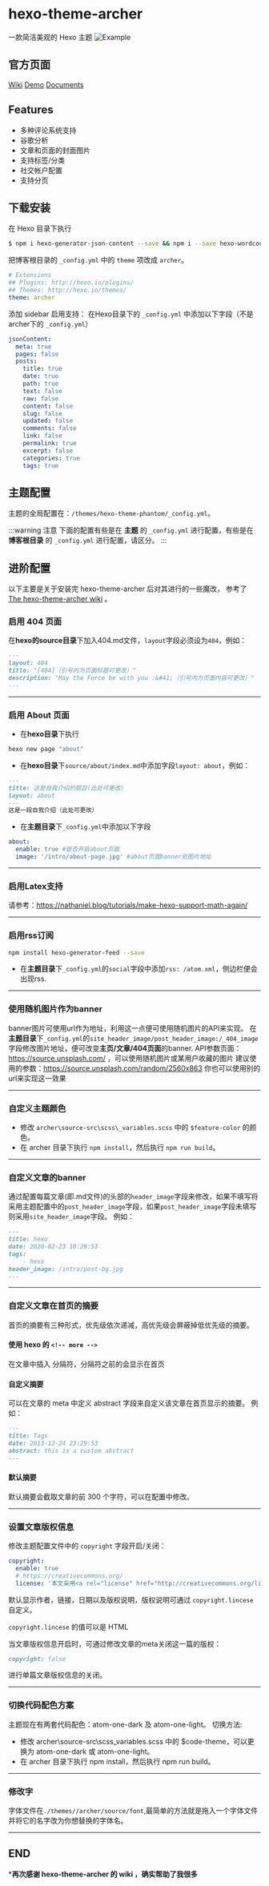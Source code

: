 # hexo-theme-archer <Badge text="@Odeinjul"/>  <Badge text="Finish"/> 

一款简洁美观的 Hexo 主题
![Example](@img/2/2-18/1.png)

## 官方页面
[Wiki](https://github.com/fi3ework/hexo-theme-archer/wiki)
[Demo](http://firework.studio/archer-demo/)
[Documents](https://github.com/fi3ework/hexo-theme-archer/blob/master/docs/develop-guide-zh.md)

## Features
- 多种评论系统支持
- 谷歌分析
- 文章和页面的封面图片 
- 支持标签/分类
- 社交帐户配置 
- 支持分页 

## 下载安装
在 Hexo 目录下执行
```sh
$ npm i hexo-generator-json-content --save && npm i --save hexo-wordcount && git clone https://github.com/fi3ework/hexo-theme-archer.git themes/archer --depth=1
```

把博客根目录的 `_config.yml` 中的 `theme` 项改成 `archer`。

```yaml
# Extensions
## Plugins: http://hexo.io/plugins/
## Themes: http://hexo.io/themes/
theme: archer
```

添加 sidebar 启用支持：
在Hexo目录下的 ```_config.yml``` 中添加以下字段（不是archer下的 ```_config.yml```）

```yml
jsonContent:
  meta: true
  pages: false
  posts:
    title: true
    date: true
    path: true
    text: false
    raw: false
    content: false
    slug: false
    updated: false
    comments: false
    link: false
    permalink: true
    excerpt: false
    categories: true
    tags: true
```

## 主题配置
主题的全局配置在：`/themes/hexo-theme-phantom/_config.yml`。

:::warning 注意
下面的配置有些是在 **主题** 的 `_config.yml` 进行配置，有些是在 **博客根目录** 的 `_config.yml` 进行配置，请区分。
:::

## 进阶配置
以下主要是关于安装完 hexo-theme-archer 后对其进行的一些魔改，
参考了 [The hexo-theme-archer wiki](https://github.com/fi3ework/hexo-theme-archer/wiki) 。

### 启用 404 页面

在**hexo的source目录**下加入404.md文件，```layout```字段必须设为```404```，例如：
```markdown
---
layout: 404
title: "[404]（引号内为页面标题可更改）"
description: "May the Force be with you :&#41;（引号内为页面内容可更改）"
---
```
---

### 启用 About 页面

* 在**hexo目录**下执行
```bash
hexo new page "about"
```
* 在**hexo目录**下```source/about/index.md```中添加字段```layout: about```，例如：
```markdown
---
title: 这是自我介绍的题目(此处可更改)
layout: about
---
这是一段自我介绍（此处可更改）
```
* 在**主题目录**下```_config.yml```中添加以下字段
```yml
about:
  enable: true #是否开启about页面
  image: '/intro/about-page.jpg' #about页面banner处图片地址
```

---

### 启用Latex支持
请参考：https://nathaniel.blog/tutorials/make-hexo-support-math-again/

---
### 启用rss订阅
```bash
npm install hexo-generator-feed --save
```
* 在**主题目录**下```_config.yml```的```social```字段中添加```rss: /atom.xml```，侧边栏便会出现rss.

---

### 使用随机图片作为banner
banner图片可使用url作为地址，利用这一点便可使用随机图片的API来实现。
在**主题目录**下```_config.yml```的```site_header_image/post_header_image:/_404_image```字段修改图片地址，便可改变**主页/文章/404页面**的banner.
API参数页面：https://source.unsplash.com/ ，可以使用随机图片或某用户收藏的图片
建议使用的参数：https://source.unsplash.com/random/2560x863
你也可以使用别的url来实现这一效果

---

### 自定义主题颜色
* 修改 ```archer\source-src\scss\_variables.scss``` 中的 ```$feature-color``` 的颜色。
* 在 archer 目录下执行 ```npm install```，然后执行 ```npm run build```。

---

### 自定义文章的banner
通过配置每篇文章(即.md文件)的头部的```header_image```字段来修改，如果不填写将采用主题配置中的```post_header_image```字段，如果```post_header_image```字段未填写则采用```site_header_image```字段。
例如：
```markdown
---
title: hexo
date: 2020-02-23 10:29:53
tags:
    - hexo
header_image: /intro/post-bg.jpg
---
```

---

### 自定义文章在首页的摘要
首页的摘要有三种形式，优先级依次递减，高优先级会屏蔽掉低优先级的摘要。

#### 使用 hexo 的 ```<!-- more -->```
在文章中插入 <!-- more --> 分隔符，分隔符之前的会显示在首页

#### 自定义摘要
可以在文章的 meta 中定义 abstract 字段来自定义该文章在首页显示的摘要。
例如：
```markdown
---
title: Tags
date: 2013-12-24 23:29:53
abstract: this is a custom abstract
---
```

#### 默认摘要
默认摘要会截取文章的前 300 个字符，可以在配置中修改。

---

### 设置文章版权信息
修改主题配置文件中的 ```copyright``` 字段开启/关闭：
```yml
copyright:
  enable: true
  # https://creativecommons.org/
  license: '本文采用<a rel="license" href="http://creativecommons.org/licenses/by-nc/4.0/">知识共享署名-非商业性使用 4.0 国际许可协议</a>进行许可'
```
默认显示作者，链接，日期以及版权说明，版权说明可通过 ```copyright.lincese``` 自定义。

```copyright.lincese``` 的值可以是 HTML

当文章版权信息开启时，可通过修改文章的meta关闭这一篇的版权：
```markdown
copyright: false
```
进行单篇文章版权信息的关闭。

---

### 切换代码配色方案
主题现在有两套代码配色：atom-one-dark 及 atom-one-light。
切换方法:
* 修改 archer\source-src\scss\_variables.scss 中的 $code-theme，可以更换为 atom-one-dark 或 atom-one-light。
* 在 archer 目录下执行 npm install，然后执行 npm run build。

---

### 修改字

字体文件在```./themes//archer/source/font```,最简单的方法就是拖入一个字体文件并将它的名字改为你想替换的字体名。

---

## END

***再次感谢 hexo-theme-archer 的 wiki ，确实帮助了我很多**